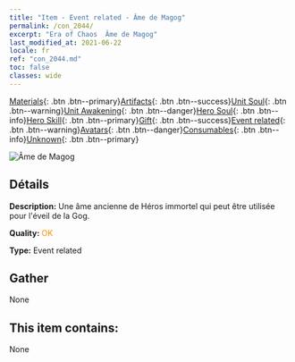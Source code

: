 ```yaml
---
title: "Item - Event related - Âme de Magog"
permalink: /con_2044/
excerpt: "Era of Chaos  Âme de Magog"
last_modified_at: 2021-06-22
locale: fr
ref: "con_2044.md"
toc: false
classes: wide
---
```

 [Materials](/ItemsFR/){: .btn .btn--primary}[Artifacts](/ItemsFR/Artifacts/){: .btn .btn--success}[Unit Soul](/ItemsFR/UnitSoul/){: .btn .btn--warning}[Unit Awakening](/ItemsFR/UnitAwakening/){: .btn .btn--danger}[Hero Soul](/ItemsFR/HeroSoul/){: .btn .btn--info}[Hero Skill](/ItemsFR/HeroSkill/){: .btn .btn--primary}[Gift](/ItemsFR/Gift/){: .btn .btn--success}[Event related](/ItemsFR/Events/){: .btn .btn--warning}[Avatars](/ItemsFR/Avatars/){: .btn .btn--danger}[Consumables](/ItemsFR/Consumables/){: .btn .btn--info}[Unknown](/ItemsFR/Unknown/){: .btn .btn--primary}

 ![Âme de Magog](/images/t/juexing_502.png)

## Détails
 **Description:** Une âme ancienne de Héros immortel qui peut être utilisée pour l'éveil de la Gog.

 **Quality:** <span style="color: #FF8C00">OK</span>

 **Type:** Event related

## Gather

  None

## This item contains:

  None

